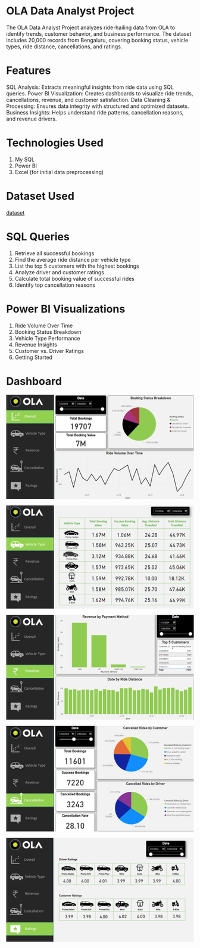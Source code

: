# OLA Data Analyst Project
The OLA Data Analyst Project analyzes ride-hailing data from OLA to identify trends, customer behavior, and business performance. The dataset includes 20,000 records from Bengaluru, covering booking status, vehicle types, ride distance, cancellations, and ratings.

# Features
SQL Analysis: Extracts meaningful insights from ride data using SQL queries.
Power BI Visualization: Creates dashboards to visualize ride trends, cancellations, revenue, and customer satisfaction.
Data Cleaning & Processing: Ensures data integrity with structured and optimized datasets.
Business Insights: Helps understand ride patterns, cancellation reasons, and revenue drivers.

# Technologies Used
1. My SQL
2. Power BI
3. Excel (for initial data preprocessing)

# Dataset Used
[dataset](https://github.com/tanshigarg/Ola-Analysis/blob/ecc06033ad8d74961071e952992b41277c0fde2c/Bookings.csv)

# SQL Queries
1. Retrieve all successful bookings
2. Find the average ride distance per vehicle type
3. List the top 5 customers with the highest bookings
4. Analyze driver and customer ratings
5. Calculate total booking value of successful rides
6. Identify top cancellation reasons

# Power BI Visualizations
1. Ride Volume Over Time
2. Booking Status Breakdown
3. Vehicle Type Performance
4. Revenue Insights
5. Customer vs. Driver Ratings
6. Getting Started

# Dashboard 
![dashboard report 1](https://github.com/tanshigarg/Ola-Analysis/blob/f3906f5191ec42ed158e535299b792c60f56268f/ola%20dashboard%201.png)

![dashboard report 2 ](https://github.com/tanshigarg/Ola-Analysis/blob/f3906f5191ec42ed158e535299b792c60f56268f/ola%20dashboard%202.png)

![dashboard report 3](https://github.com/tanshigarg/Ola-Analysis/blob/f3906f5191ec42ed158e535299b792c60f56268f/ola%20dashboard%203.png)

![dashboard report 4](https://github.com/tanshigarg/Ola-Analysis/blob/f3906f5191ec42ed158e535299b792c60f56268f/ola%20dashboard%204.png)

![dashboard report 5](https://github.com/tanshigarg/Ola-Analysis/blob/f3906f5191ec42ed158e535299b792c60f56268f/ola%20dashboard%205.png)
